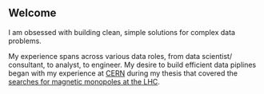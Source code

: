 ## Welcome 

I am obsessed with building clean, simple solutions for complex data problems.   

My experience spans across various data roles, from data scientist/ consultant, to analyst, to engineer. My desire to build efficient data piplines began with my experience at [CERN](https://www.home.cern/) during my thesis that covered the [searches for magnetic monopoles at the LHC](http://dpnc.unige.ch/THESES/THESE_KATRE.pdf). 


<!-- ## Welcome to GitHub Pages

You can use the [editor on GitHub](https://github.com/akshaykatre/akshaykatre.github.io/edit/master/docs/index.md) to maintain and preview the content for your website in Markdown files.

Whenever you commit to this repository, GitHub Pages will run [Jekyll](https://jekyllrb.com/) to rebuild the pages in your site, from the content in your Markdown files.

### Markdown

Markdown is a lightweight and easy-to-use syntax for styling your writing. It includes conventions for

```markdown
Syntax highlighted code block

# Header 1
## Header 2
### Header 3

- Bulleted
- List

1. Numbered
2. List

**Bold** and _Italic_ and `Code` text

[Link](url) and ![Image](src)
```

For more details see [Basic writing and formatting syntax](https://docs.github.com/en/github/writing-on-github/getting-started-with-writing-and-formatting-on-github/basic-writing-and-formatting-syntax).

### Jekyll Themes

Your Pages site will use the layout and styles from the Jekyll theme you have selected in your [repository settings](https://github.com/akshaykatre/akshaykatre.github.io/settings/pages). The name of this theme is saved in the Jekyll `_config.yml` configuration file.

### Support or Contact

Having trouble with Pages? Check out our [documentation](https://docs.github.com/categories/github-pages-basics/) or [contact support](https://support.github.com/contact) and we’ll help you sort it out. -->
